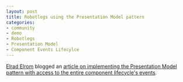 ```yaml
---
layout: post
title: Robotlegs using the Presentation Model pattern
categories: 
- community
- demo
- Robotlegs
- Presentation Model
- Component Events Lifecylce
---
```

[Elrad Elrom](http://elromdesign.com/blog/about/) blogged an [article on implementing the Presentation Model pattern with access to the entire component lifecycle's events](http://elromdesign.com/blog/2010/01/23/robotlegs-presentation-model-access-entire-component-events-lifecycle/).
